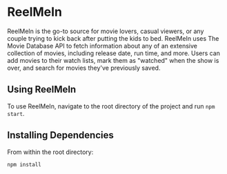 # ReelMeIn

ReelMeIn is the go-to source for movie lovers, casual viewers, or any couple trying to kick back after putting the kids to bed. ReelMeIn uses The Movie Database API to fetch information about any of an extensive collection of movies, including release date, run time, and more. Users can add movies to their watch lists, mark them as "watched" when the show is over, and search for movies they've previously saved.

## Using ReelMeIn

To use ReelMeIn, navigate to the root directory of the project and run ```npm start```.

## Installing Dependencies

From within the root directory:

```
npm install
```
